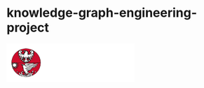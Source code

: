 # knowledge-graph-engineering-project

![](Documentation\Knowledge-Graph-Engineering\assets\dark.png)